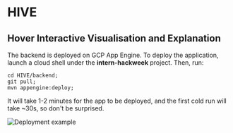 # HIVE
## Hover Interactive Visualisation and Explanation

The backend is deployed on GCP App Engine.
To deploy the application, launch a cloud shell under the __intern-hackweek__ project.
Then, run:

```
cd HIVE/backend;
git pull;
mvn appengine:deploy;
```

It will take 1-2 minutes for the app to be deployed, and the first cold run will take ~30s, so don't be surprised.

![Deployment example](deploy.jpg?raw=true "Deployment example")